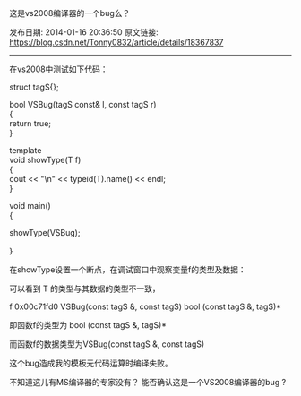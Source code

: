 这是vs2008编译器的一个bug么？

发布日期: 2014-01-16 20:36:50
原文链接: https://blog.csdn.net/Tonny0832/article/details/18367837

---

在vs2008中测试如下代码：

struct tagS{};   
  
  
bool VSBug(tagS const& l, const tagS r)   
{   
return true;   
}   
  
  
template<typename T>   
void showType(T f)   
{   
cout << "\n" << typeid(T).name() << endl;   
}   
  
  
void main()   
{   


showType(VSBug);

｝

在showType设置一个断点，在调试窗口中观察变量f的类型及数据：

可以看到 T 的类型与其数据的类型不一致，

f 0x00c71fd0 VSBug(const tagS &, const tagS) bool (const tagS &, tagS)*  


即函数f的类型为 bool (const tagS &, tagS)*

而函数f的数据类型为VSBug(const tagS &, const tagS)

  


这个bug造成我的模板元代码运算时编译失败。

不知道这儿有MS编译器的专家没有？ 能否确认这是一个VS2008编译器的bug ?
